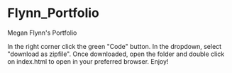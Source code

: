 # Flynn_Portfolio
 Megan Flynn's Portfolio


In the right corner click the green "Code" button. In the dropdown, select "download as zipfile". Once downloaded, open the folder and double click on index.html to open in your preferred browser. Enjoy!
